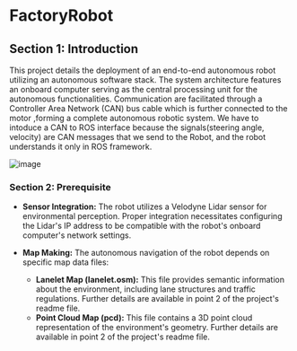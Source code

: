
#  FactoryRobot

## Section 1: Introduction
This project details the deployment of an end-to-end autonomous robot utilizing an autonomous software stack. The system architecture features an onboard computer serving as the central processing unit for the autonomous functionalities. Communication are facilitated through a Controller Area Network (CAN) bus cable which is further connected to the motor ,forming a complete autonomous robotic system. We have to intoduce a CAN to ROS interface because the signals(steering angle, velocity) are CAN messages that  we send to the Robot, and the robot understands it only in ROS framework.

![image](https://github.com/user-attachments/assets/82e60d01-fb16-40c1-a2a4-ee9d4554afa7)


### Section 2: Prerequisite


* **Sensor Integration:** The robot utilizes a Velodyne Lidar sensor for environmental perception. Proper integration necessitates configuring the Lidar's IP address to be compatible with the robot's onboard computer's network settings.

* **Map Making:** The autonomous navigation of the robot depends on specific map data files:
    * **Lanelet Map (lanelet.osm):** This file provides semantic information about the environment, including lane structures and traffic regulations. Further details are available in point 2 of the project's readme file.
    * **Point Cloud Map (pcd):** This file contains a 3D point cloud representation of the environment's geometry. Further details are available in point 2 of the project's readme file.

